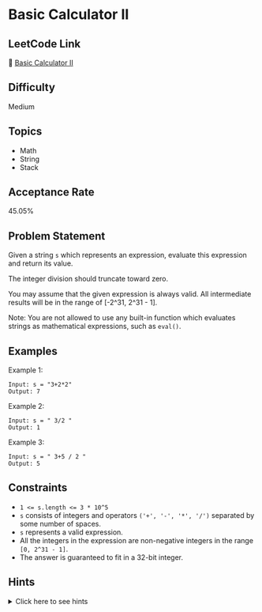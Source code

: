 # Basic Calculator II

## LeetCode Link
🔗 [Basic Calculator II](https://leetcode.com/problems/basic-calculator-ii)

## Difficulty
Medium

## Topics
- Math
- String
- Stack

## Acceptance Rate
45.05%

## Problem Statement
Given a string `s` which represents an expression, evaluate this expression and return its value.

The integer division should truncate toward zero.

You may assume that the given expression is always valid. All intermediate results will be in the range of [-2^31, 2^31 - 1].

Note: You are not allowed to use any built-in function which evaluates strings as mathematical expressions, such as `eval()`.

## Examples
Example 1:
```
Input: s = "3+2*2"
Output: 7
```

Example 2:
```
Input: s = " 3/2 "
Output: 1
```

Example 3:
```
Input: s = " 3+5 / 2 "
Output: 5
```

## Constraints
- `1 <= s.length <= 3 * 10^5`
- `s` consists of integers and operators `('+', '-', '*', '/')` separated by some number of spaces.
- `s` represents a valid expression.
- All the integers in the expression are non-negative integers in the range `[0, 2^31 - 1]`.
- The answer is guaranteed to fit in a 32-bit integer.

## Hints
<details>
<summary>Click here to see hints</summary>

1. The expression is evaluated from left to right.
2. The operators have different precedence: multiplication and division have higher precedence than addition and subtraction.
3. Use a stack to handle operator precedence.
4. When encountering a number, push it onto the stack if the previous operator is + or -, otherwise evaluate it with the top of the stack.
5. Handle spaces in the input string.

</details>
